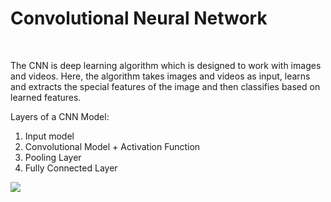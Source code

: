<h1>Convolutional Neural Network</h1>
<br/>

The CNN is deep learning algorithm which is designed to work with images and videos. Here, the algorithm takes images and videos as input, learns and extracts the special features of the image and then classifies based on learned features.

Layers of a CNN Model:
   1. Input model
   2. Convolutional Model + Activation Function
   3. Pooling Layer
   4. Fully Connected Layer
   
<img src="https://res.cloudinary.com/dbw0cho6v/image/upload/v1659070269/75211cnn-schema1_dr4cwu.jpg">
